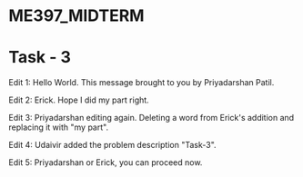 # ME397_MIDTERM
# Task - 3

Edit 1: Hello World. This message brought to you by Priyadarshan Patil.

Edit 2: Erick. Hope I did my part right.

Edit 3: Priyadarshan editing again. Deleting a word from Erick's addition and replacing it with "my part".

Edit 4: Udaivir added the problem description "Task-3".

Edit 5: Priyadarshan or Erick, you can proceed now.
